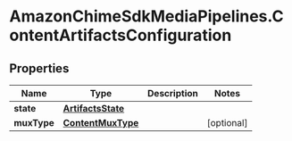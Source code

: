 # AmazonChimeSdkMediaPipelines.ContentArtifactsConfiguration

## Properties

Name | Type | Description | Notes
------------ | ------------- | ------------- | -------------
**state** | [**ArtifactsState**](ArtifactsState.md) |  | 
**muxType** | [**ContentMuxType**](ContentMuxType.md) |  | [optional] 


